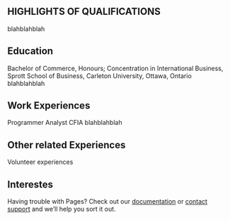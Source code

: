## HIGHLIGHTS OF QUALIFICATIONS
blahblahblah

## Education
Bachelor of Commerce, Honours; Concentration in International Business, Sprott School of Business, Carleton University, Ottawa, Ontario
blahblahblah



## Work Experiences
Programmer Analyst
CFIA
blahblahblah

## Other related Experiences
Volunteer experiences
## Interestes

Having trouble with Pages? Check out our [documentation](https://help.github.com/categories/github-pages-basics/) or [contact support](https://github.com/contact) and we’ll help you sort it out.

